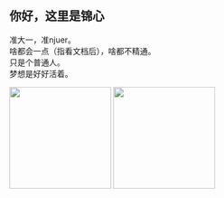 ## 你好，这里是锦心

准大一，准njuer。   
啥都会一点（指看文档后），啥都不精通。   
只是个普通人。  
梦想是好好活着。

<img src="https://github-readme-stats.vercel.app/api?username=Lhcfl&count_private=true&show_icons=true&theme=monokai" height="180px"></img>
<img src="https://github-readme-stats.vercel.app/api/top-langs/?username=Lhcfl&layout=compact&theme=monokai" height="180px"><img>
